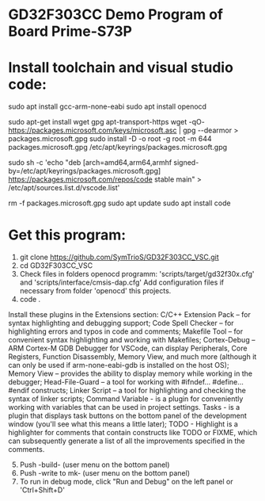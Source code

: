 # GD32F303CC Demo Program of Board Prime-S73P

# Install toolchain and visual studio code:

sudo apt install gcc-arm-none-eabi
sudo apt install openocd

sudo apt-get install wget gpg apt-transport-https
wget -qO- https://packages.microsoft.com/keys/microsoft.asc | gpg --dearmor > packages.microsoft.gpg
sudo install -D -o root -g root -m 644 packages.microsoft.gpg /etc/apt/keyrings/packages.microsoft.gpg

sudo sh -c 'echo "deb [arch=amd64,arm64,armhf signed-by=/etc/apt/keyrings/packages.microsoft.gpg] https://packages.microsoft.com/repos/code stable main" > /etc/apt/sources.list.d/vscode.list'

rm -f packages.microsoft.gpg
sudo apt update
sudo apt install code

# Get this program:
1.  git clone https://github.com/SymTrioS/GD32F303CC_VSC.git
2.  cd GD32F303CC_VSC
3.  Check files in folders openocd programm: 'scripts/target/gd32f30x.cfg' and 'scripts/interface/cmsis-dap.cfg'
    Add configuration files if necessary from folder 'openocd' this projects.
4.  code .

Install these plugins in the Extensions section:
C/C++ Extension Pack – for syntax highlighting and debugging support;
Code Spell Checker – for highlighting errors and typos in code and comments;
Makefile Tool – for convenient syntax highlighting and working with Makefiles;
Cortex-Debug – ARM Cortex-M GDB Debugger for VSCode, can display Peripherals, Core Registers, Function Disassembly, Memory View, and much more (although it can only be used if arm-none-eabi-gdb is installed on the host OS);
Memory View – provides the ability to display memory while working in the debugger;
Head-File-Guard – a tool for working with #ifndef… #define… #endif constructs;
Linker Script – a tool for highlighting and checking the syntax of linker scripts;
Command Variable - is a plugin for conveniently working with variables that can be used in project settings.
Tasks - is a plugin that displays task buttons on the bottom panel of the development window (you'll see what this means a little later);
TODO - Highlight is a highlighter for comments that contain constructs like TODO or FIXME, which can subsequently generate a list of all the improvements specified in the comments.

5.  Push -build-       (user menu on the bottom panel)
6.  Push -write to mk- (user menu on the bottom panel)
7.  To run in debug mode, click "Run and Debug" on the left panel or 'Ctrl+Shift+D'
